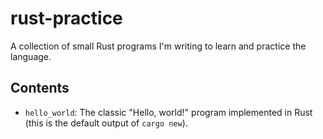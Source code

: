 # rust-practice
A collection of small Rust programs I'm writing to learn and practice the language.

## Contents
- `hello_world`: The classic "Hello, world!" program implemented in Rust (this is the default output of `cargo new`).
